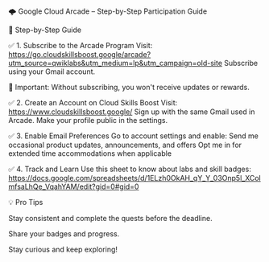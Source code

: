 🌩️ Google Cloud Arcade – Step-by-Step Participation Guide

📌 Step-by-Step Guide

✅ 1. Subscribe to the Arcade Program
Visit: https://go.cloudskillsboost.google/arcade?utm_source=qwiklabs&utm_medium=lp&utm_campaign=old-site
Subscribe using your Gmail account.

📢 Important: Without subscribing, you won't receive updates or rewards.

✅ 2. Create an Account on Cloud Skills Boost
Visit: https://www.cloudskillsboost.google/
Sign up with the same Gmail used in Arcade.
Make your profile public in the settings.

✅ 3. Enable Email Preferences
Go to account settings and enable:
Send me occasional product updates, announcements, and offers
Opt me in for extended time accommodations when applicable

✅ 4. Track and Learn
Use this sheet to know about labs and skill badges:
https://docs.google.com/spreadsheets/d/1ELzh0OkAH_qY_Y_03Onp5l_XColmfsaLhQe_VqahYAM/edit?gid=0#gid=0

💡 Pro Tips

Stay consistent and complete the quests before the deadline.

Share your badges and progress.

Stay curious and keep exploring!
